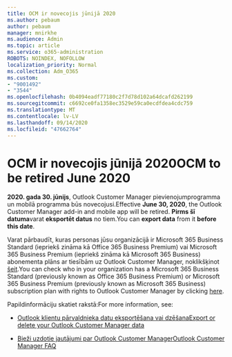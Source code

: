 ```yaml
---
title: OCM ir novecojis jūnijā 2020
ms.author: pebaum
author: pebaum
manager: mnirkhe
ms.audience: Admin
ms.topic: article
ms.service: o365-administration
ROBOTS: NOINDEX, NOFOLLOW
localization_priority: Normal
ms.collection: Adm_O365
ms.custom:
- "9001492"
- "3544"
ms.openlocfilehash: 0b4094eadf77180c2f7d78d102a64dcafd262199
ms.sourcegitcommit: c6692ce0fa1358ec3529e59ca0ecdfdea4cdc759
ms.translationtype: MT
ms.contentlocale: lv-LV
ms.lasthandoff: 09/14/2020
ms.locfileid: "47662764"
---
```

# <a name="ocm-to-be-retired-june-2020"></a><span data-ttu-id="6f8ad-102">OCM ir novecojis jūnijā 2020</span><span class="sxs-lookup"><span data-stu-id="6f8ad-102">OCM to be retired June 2020</span></span>


<span data-ttu-id="6f8ad-103">**2020. gada 30. jūnijs**, Outlook Customer Manager pievienojumprogramma un mobilā programma būs novecojusi.</span><span class="sxs-lookup"><span data-stu-id="6f8ad-103">Effective **June 30, 2020**, the Outlook Customer Manager add-in and mobile app will be retired.</span></span> <span data-ttu-id="6f8ad-104">**Pirms šī datuma**varat **eksportēt datus** no tiem.</span><span class="sxs-lookup"><span data-stu-id="6f8ad-104">You can  **export data**  from it  **before this date**.</span></span>  

<span data-ttu-id="6f8ad-105">Varat pārbaudīt, kuras personas jūsu organizācijā ir Microsoft 365 Business Standard (iepriekš zināma kā Office 365 Business Premium) vai Microsoft 365 Business Premium (iepriekš zināma kā Microsoft 365 Business) abonementa plāns ar tiesībām uz Outlook Customer Manager, noklikšķinot [šeit](https://admin.microsoft.com/AdminPortal/Home?ref=/users).</span><span class="sxs-lookup"><span data-stu-id="6f8ad-105">You can check who in your organization has a Microsoft 365 Business Standard (previously known as Office 365 Business Premium) or Microsoft 365 Business Premium (previously known as Microsoft 365 Business) subscription plan with rights to Outlook Customer Manager by clicking [here](https://admin.microsoft.com/AdminPortal/Home?ref=/users).</span></span>

<span data-ttu-id="6f8ad-106">Papildinformāciju skatiet rakstā:</span><span class="sxs-lookup"><span data-stu-id="6f8ad-106">For more information, see:</span></span>

- [<span data-ttu-id="6f8ad-107">Outlook klientu pārvaldnieka datu eksportēšana vai dzēšana</span><span class="sxs-lookup"><span data-stu-id="6f8ad-107">Export or delete your Outlook Customer Manager data</span></span>](https://support.office.com/article/1a421cb4-e8de-4b44-bfb8-710b92820439)

- [<span data-ttu-id="6f8ad-108">Bieži uzdotie jautājumi par Outlook Customer Manager</span><span class="sxs-lookup"><span data-stu-id="6f8ad-108">Outlook Customer Manager FAQ</span></span>](https://support.office.com/article/88e127ca-43a1-4c9d-8d52-6ad3a80f9c32)
